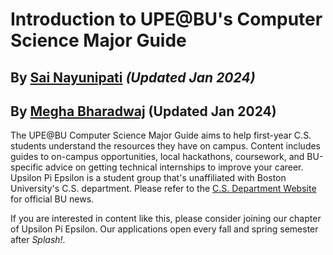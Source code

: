 # Introduction to UPE@BU's Computer Science Major Guide

## By [Sai Nayunipati](https://www.linkedin.com/in/sai-nayunipati-157609224/) _(Updated Jan 2024)_
## By [Megha Bharadwaj](https://www.linkedin.com/in/megha-bharadwaj/) (Updated Jan 2024)

The UPE@BU Computer Science Major Guide aims to help first-year C.S. students understand the resources they have on campus. Content includes guides to on-campus opportunities, local hackathons, coursework, and BU-specific advice on getting technical internships to improve your career. Upsilon Pi Epsilon is a student group that's unaffiliated with Boston University's C.S. department. Please refer to the [C.S. Department Website](https://www.bu.edu/cs/) for official BU news.

If you are interested in content like this, please consider joining our chapter of Upsilon Pi Epsilon. Our applications open every fall and spring semester after _Splash!_.
